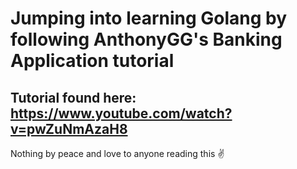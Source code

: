 # Jumping into learning Golang by following AnthonyGG's Banking Application tutorial

## Tutorial found here: https://www.youtube.com/watch?v=pwZuNmAzaH8

Nothing by peace and love to anyone reading this ✌️
